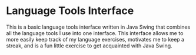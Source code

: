 # Language Tools Interface
This is a basic language tools interface written in Java Swing that combines all the language tools I use into one interface. This interface allows me to more easily keep track of my language exercises, motivates me to keep a streak, and is a fun little exercise to get acquainted with Java Swing.